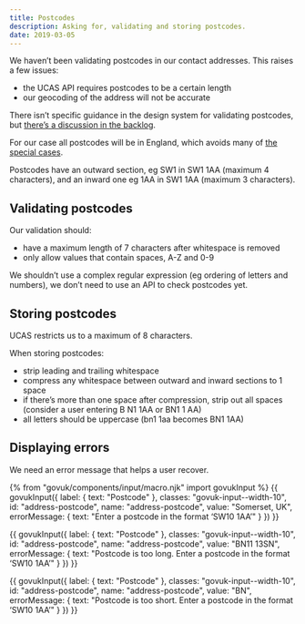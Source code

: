 ```yaml
---
title: Postcodes
description: Asking for, validating and storing postcodes.
date: 2019-03-05
---
```


We haven’t been validating postcodes in our contact addresses. This raises a few issues:

* the UCAS API requires postcodes to be a certain length
* our geocoding of the address will not be accurate

There isn’t specific guidance in the design system for validating postcodes, but [there’s a discussion in the backlog](https://github.com/alphagov/govuk-design-system-backlog/issues/82).

For our case all postcodes will be in England, which avoids many of [the special cases](https://en.wikipedia.org/wiki/Postcodes_in_the_United_Kingdom#Special_cases).

Postcodes have an outward section, eg SW1 in SW1 1AA (maximum 4 characters), and an inward one eg 1AA in SW1 1AA (maximum 3 characters).

## Validating postcodes

Our validation should:

* have a maximum length of 7 characters after whitespace is removed
* only allow values that contain spaces, A-Z and 0-9

We shouldn’t use a complex regular expression (eg ordering of letters and numbers), we don’t need to use an API to check postcodes yet.

## Storing postcodes

UCAS restricts us to a maximum of 8 characters.

When storing postcodes:

* strip leading and trailing whitespace
* compress any whitespace between outward and inward sections to 1 space
* if there’s more than one space after compression, strip out all spaces (consider a user entering B N1 1AA or BN1 1 AA)
* all letters should be uppercase (bn1 1aa becomes BN1 1AA)

## Displaying errors

We need an error message that helps a user recover.

{% from "govuk/components/input/macro.njk" import govukInput %}
{{ govukInput({
  label: {
    text: "Postcode"
  },
  classes: "govuk-input--width-10",
  id: "address-postcode",
  name: "address-postcode",
  value: "Somerset, UK",
  errorMessage: {
    text: "Enter a postcode in the format ‘SW10 1AA’"
  }
}) }}

{{ govukInput({
  label: {
    text: "Postcode"
  },
  classes: "govuk-input--width-10",
  id: "address-postcode",
  name: "address-postcode",
  value: "BN11 13SN",
  errorMessage: {
    text: "Postcode is too long. Enter a postcode in the format ‘SW10 1AA’"
  }
}) }}

{{ govukInput({
  label: {
    text: "Postcode"
  },
  classes: "govuk-input--width-10",
  id: "address-postcode",
  name: "address-postcode",
  value: "BN",
  errorMessage: {
    text: "Postcode is too short. Enter a postcode in the format ‘SW10 1AA’"
  }
}) }}
